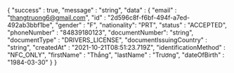 

{
  "success" : true,
  "message" : "string",
  "data" : {
    "email" : "thangtruong6@gmail.com",
    "id" : "2d596c8f-f6bf-494f-a7ed-492ab3bbf1be",
    "gender" : "F",
    "nationality": "PRT",
    "status" : "ACCEPTED",
    "phoneNumber" : "84839180123",
    "documentNumber": "string",
    "documentType" : "DRIVERS_LICENSE",
    "documentIssuingCountry" : "string",
    "createdAt" : "2021-10-21T08:51:23.719Z",
    "identificationMethod" : "NFC_ONLY",
    "firstName" : "Thắng",
    "lastName" : "Trương",
    "dateOfBirth" : "1984-03-30"
  }
}
